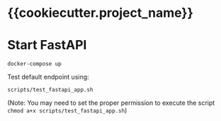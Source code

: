 # {{cookiecutter.project_name}}

# Start FastAPI
```commandline
docker-compose up
```
Test default endpoint using:
```commandline
scripts/test_fastapi_app.sh
```
(Note: You may need to set the proper permission to execute the script `chmod a+x scripts/test_fastapi_app.sh`)